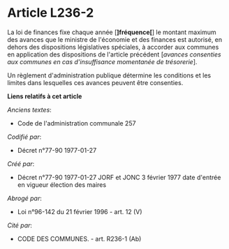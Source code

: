 # Article L236-2

La loi de finances fixe chaque année [**]fréquence[**] le montant maximum des avances que le ministre de l'économie et des
finances est autorisé, en dehors des dispositions législatives spéciales, à accorder aux communes en application des
dispositions de l'article précédent [*avances consenties aux communes en cas d'insuffisance momentanée de trésorerie*]. 

Un règlement d'administration publique détermine les conditions et les limites dans lesquelles ces avances peuvent être
consenties.

**Liens relatifs à cet article**

_Anciens textes_:

  - Code de l'administration communale 257

_Codifié par_:

  - Décret n°77-90 1977-01-27

_Créé par_:

  - Décret n°77-90 1977-01-27 JORF et JONC 3 février 1977 date d'entrée en vigueur élection des maires

_Abrogé par_:

  - Loi n°96-142 du 21 février 1996 - art. 12 (V)

_Cité par_:

  - CODE DES COMMUNES. - art. R236-1 (Ab)
